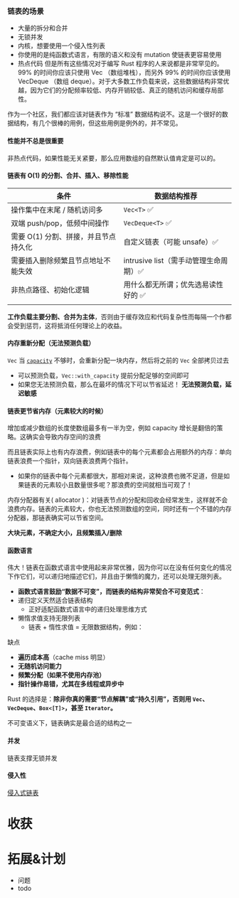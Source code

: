 
### 链表的场景

- 大量的拆分和合并
- 无锁并发
- 内核，想要使用一个侵入性列表
- 你使用的是纯函数式语言，有限的语义和没有 mutation 使链表更容易使用
- 热点代码
但是所有这些情况对于编写 Rust 程序的人来说都是非常罕见的。99% 的时间你应该只使用 Vec （数组堆栈），而另外 99% 的时间你应该使用 VecDeque （数组 deque）。对于大多数工作负载来说，这些数据结构非常优越，因为它们的分配频率较低、内存开销较低、真正的随机访问和缓存局部性。

作为一个社区，我们都应该对链表作为 “标准” 数据结构说不。这是一个很好的数据结构，有几个很棒的用例，但这些用例是例外的，并不常见。

#### 性能并不总是很重要

非热点代码，如果性能无关紧要，那么应用数组的自然默认值肯定是可以的。
#### 链表有 O(1) 的分割、合并、插入、移除性能

| 条件                    | 数据结构推荐                     |
| --------------------- | -------------------------- |
| 操作集中在末尾 / 随机访问多       | `Vec<T>` ✅                 |
| 双端 push/pop，低频中间操作    | `VecDeque<T>` ✅            |
| 需要 O(1) 分割、拼接，并且节点持久化 | 自定义链表（可能 unsafe）✅          |
| 需要插入删除频繁且节点地址不能失效     | intrusive list（需手动管理生命周期）✅ |
| 非热点路径、初始化逻辑           | 用什么都无所谓；优先选易读性好的 ✅         |
|                       |                            |
**工作负载主要分割、合并为主体**，否则由于缓存效应和代码复杂性而每隔一个作都会受到惩罚，这将抵消任何理论上的收益。
#### 内存重新分配（无法预测负载）

`Vec` 当 [`capacity`](https://practice-zh.course.rs/collections/vector.html#capacity) 不够时，会重新分配一块内存，然后将之前的 `Vec` 全部拷贝过去
- 可以预测负载，`Vec::with_capacity` 提前分配足够的空间即可
- 如果您无法预测负载，那么在最坏的情况下可以节省延迟！
**无法预测负载，延迟敏感**
#### 链表更节省内存（元素较大的时候）

增加或减少数组的长度使数组最多有一半为空，例如 capacity 增长是翻倍的策略。这确实会导致内存空间的浪费

而且链表实际上也有内存浪费，例如链表中的每个元素都会占用额外的内存：单向链表浪费一个指针，双向链表浪费两个指针。

- 如果你的链表中每个元素都很大，那相对来说，这种浪费也微不足道，但是如果链表的元素较小且数量很多呢？那浪费的空间就相当可观了！

内存分配器有关( allocator )：对链表节点的分配和回收会经常发生，这样就不会浪费内存。链表的元素较大，你也无法预测数组的空间，同时还有一个不错的内存分配器，那链表确实可以节省空间。

**大块元素，不确定大小，且频繁插入/删除**
#### 函数语言

伟大！链表在函数式语言中使用起来非常优雅，因为你可以在没有任何变化的情况下作它们，可以递归地描述它们，并且由于懒惰的魔力，还可以处理无限列表。
- **函数式语言鼓励“数据不可变”，而链表的结构非常契合不可变范式**：
- 递归定义天然适合链表结构
	- 正好适配函数式语言中的递归处理思维方式
- 懒惰求值支持无限列表
	- 链表 + 惰性求值 = 无限数据结构，例如：


缺点
- **遍历成本高**（cache miss 明显）
- **无随机访问能力**
- **频繁分配（如果不使用内存池）**
- **指针操作易错，尤其在多线程或异步中**

Rust 的选择是：**除非你真的需要“节点解耦”或“持久引用”，否则用 `Vec`、`VecDeque`、`Box<[T]>`，甚至 `Iterator`。**


不可变语义下，链表确实是最合适的结构之一
#### 并发
链表支撑无锁并发
#### 侵入性
[侵入式链表](../ChatGPT/侵入式链表.md)
# 收获
# 拓展&计划
- 问题
- todo
